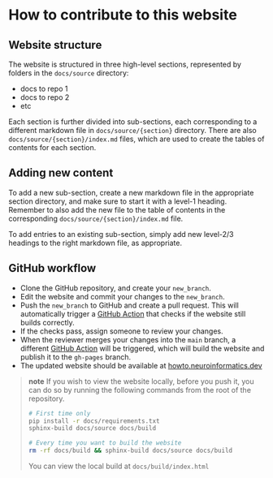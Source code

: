 # How to contribute to this website

## Website structure

The website is structured in three high-level sections, represented by folders in the `docs/source` directory:
  - docs to repo 1
  - docs to repo 2
  - etc

Each section is further divided into sub-sections, each corresponding to a different markdown file in `docs/source/{section}` directory. There are also `docs/source/{section}/index.md` files, which are used to create the tables of contents for each section.

## Adding new content

To add a new sub-section, create a new markdown file in the appropriate section directory, and make sure to start it with a level-1 heading. Remember to also add the new file to the table of contents in the corresponding `docs/source/{section}/index.md` file.

To add entries to an existing sub-section, simply add new level-2/3 headings to the right markdown file, as appropriate.
  
## GitHub workflow
* Clone the GitHub repository, and create your `new_branch`.
* Edit the website and commit your changes to the `new_branch`.
* Push the `new_branch` to GitHub and create a pull request. This will automatically trigger a [GitHub Action](https://github.com/ammaraskar/sphinx-action) that checks if the website still builds correctly.
* If the checks pass, assign someone to review your changes. 
* When the reviewer merges your changes into the `main` branch, a different [GitHub Action](https://github.com/peaceiris/actions-gh-pages) will be triggered, which will build the website and publish it to the `gh-pages` branch.
* The updated website should be available at [howto.neuroinformatics.dev](https://howto.neuroinformatics.dev)

> **note**
> If you wish to view the website locally, before you push it, you can do so by running the following commands from the root of the repository.
> ```bash
> # First time only
> pip install -r docs/requirements.txt
> sphinx-build docs/source docs/build
>
> # Every time you want to build the website
> rm -rf docs/build && sphinx-build docs/source docs/build
>```
>You can view the local build at `docs/build/index.html`
